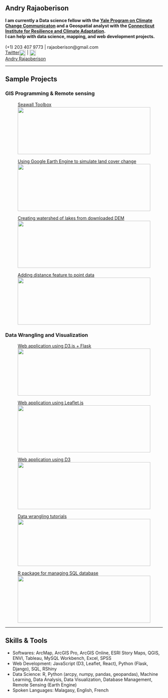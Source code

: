 <div class="header-grid">

<span class="header-desc">
<h2>Andry Rajaoberison</h2>
<strong>I am currently a Data science fellow with the <a href="https://climatecommunication.yale.edu/">Yale Program on Climate Change Communicaton</a> and a Geospatial analyst with the <a href="https://circa.uconn.edu/">Connecticut Institute for Resilience and Climate Adaptation</a>.<br>I can help with data science, mapping, and web development projects.</strong>
<br/><br/>
(+1) 203 407 9773 | rajaoberison@gmail.com
<br/>
<a href="https://twitter.com/Rajaoberison" target="blank_">Twitter<img align="center" height="20px" src="https://rajaoberison.github.io/images/Twitter_Logo_Blue.png"></a> | <a href="https://github.com/rajaoberison" target="blank_"><img align="center" height="20px" src="https://rajaoberison.github.io/images/GitHub_Logo.png"></a>
</span>

<div class="LI-profile-badge header-linkedin"  data-version="v1" data-size="medium" data-locale="en_US" data-type="horizontal" data-theme="light" data-vanity="rajaoberison"><a class="LI-simple-link" href='https://www.linkedin.com/in/rajaoberison?trk=profile-badge'  target="blank_">Andry Rajaoberison</a></div>

</div>

---

## Sample Projects

### GIS Programming & Remote sensing

<figure><a href="https://github.com/rajaoberison/SeaWallToolBox" target="blank_">
<figcaption>Seawall Toolbox</figcaption>
<img align="center" width="100%" height="150px" src="https://rajaoberison.github.io/images/portfolio/swtbx.gif">
</a></figure>
<figure><a href="https://rajaoberison.github.io/LandcoverPrediction/" target="blank_">
<figcaption>Using Google Earth Engine to simulate land cover change</figcaption>
<img align="center" width="100%" height="150px" src="https://rajaoberison.github.io/images/portfolio/landcoverpred.gif">
</a></figure>
<figure><a href="https://github.com/rajaoberison/lakebasin-tbx/blob/master/README.md" target="blank_">
<figcaption>Creating watershed of lakes from downloaded DEM</figcaption>
<img align="center" width="100%" height="150px" src="https://rajaoberison.github.io/images/portfolio/watershed.png">
</a></figure>
<figure><a href="https://github.com/rajaoberison/rajaoberison.github.io/blob/master/distance2coast.md" target="blank_">
<figcaption>Adding distance feature to point data</figcaption>
<img align="center" width="100%" height="150px" src="https://rajaoberison.github.io/images/portfolio/distance2coast.png">
</a></figure>

### Data Wrangling and Visualization

<figure><a href="https://climatecommunication.yale.edu/visualizations-data/factsheets/" target="blank_">
<figcaption>Web application using D3.js + Flask</figcaption>
<img align="center" width="100%" height="150px" src="https://rajaoberison.github.io/images/portfolio/factsheets.gif">
</a></figure>
<figure><a href="http://dezaka.rajaoberison.com/current-data.html" target="blank_">
<figcaption>Web application using Leaflet.js</figcaption>
<img align="center" width="100%" height="150px" src="https://rajaoberison.github.io/images/portfolio/dezaka.png">
</a></figure>
<figure><a href="https://github.com/rajaoberison/rajaoberison.github.io/blob/master/coot.md" target="blank_">
<figcaption>Web application using D3</figcaption>
<img align="center" width="100%" height="150px" src="https://rajaoberison.github.io/images/portfolio/coot.png">
</a></figure>
<figure><a href="http://edsy.rajaoberison.com" target="blank_">
<figcaption>Data wrangling tutorials</figcaption>
<img align="center" width="100%" height="150px" src="https://rajaoberison.github.io/images/portfolio/edsy.png">
</a></figure>
<figure><a href="https://github.com/rajaoberison/r-ypcccdb" target="blank_">
<figcaption>R package for managing SQL database</figcaption>
<img align="center" width="100%" height="150px" src="https://rajaoberison.github.io/images/portfolio/ypcccdb.png">
</a></figure>

---

## Skills & Tools

- Softwares: ArcMap, ArcGIS Pro, ArcGIS Online, ESRI Story Maps, QGIS, ENVI, Tableau, MySQL Workbench, Excel, SPSS
- Web Development: JavaScript (D3, Leaflet, React), Python (Flask, Django), SQL, RShiny
- Data Science: R, Python (arcpy, numpy, pandas, geopandas), Machine Learning, Data Analysis, Data Visualization, Database Management, Remote Sensing (Earth Engine)
- Spoken Languages: Malagasy, English, French

<script type="text/javascript" src="https://platform.linkedin.com/badges/js/profile.js" async defer></script>
<script>
    document.getElementsByTagName('h1')[0].remove();
</script>
